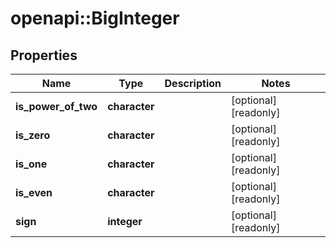 # openapi::BigInteger


## Properties
Name | Type | Description | Notes
------------ | ------------- | ------------- | -------------
**is_power_of_two** | **character** |  | [optional] [readonly] 
**is_zero** | **character** |  | [optional] [readonly] 
**is_one** | **character** |  | [optional] [readonly] 
**is_even** | **character** |  | [optional] [readonly] 
**sign** | **integer** |  | [optional] [readonly] 


